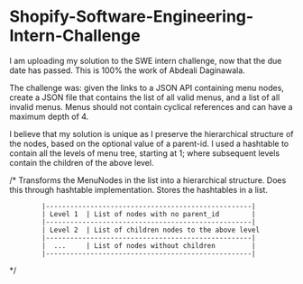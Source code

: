 # Shopify-Software-Engineering-Intern-Challenge
I am uploading my solution to the SWE intern challenge, now that the due date has passed.
This is 100% the work of Abdeali Daginawala.

The challenge was: given the links to a JSON API containing menu nodes, create a JSON file that contains the list of all valid menus, and a list of all invalid menus. Menus should not contain cyclical references and can have a maximum depth of 4.

I believe that my solution is unique as I preserve the hierarchical structure of the nodes, based on the optional value of a parent-id. I used a hashtable to contain all the levels of menu tree, starting at 1; where subsequent levels contain the children of the above level.
 
/*
        Transforms the MenuNodes in the list into a hierarchical structure. Does this through hashtable implementation. Stores the hashtables in a list.

            |---------------------------------------------------|
            | Level 1  | List of nodes with no parent_id        |
            |---------------------------------------------------|
            | Level 2  | List of children nodes to the above level
            |---------------------------------------------------|
            |  ...     | List of nodes without children         |
            |---------------------------------------------------|

*/
